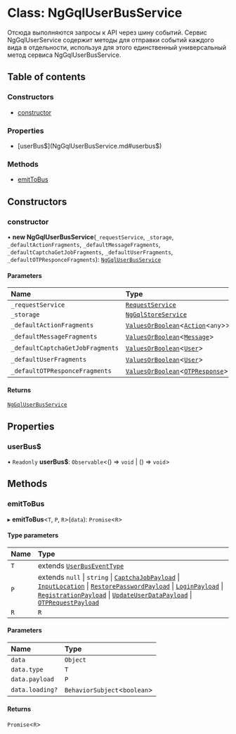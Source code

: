 # Class: NgGqlUserBusService

Отсюда выполняются запросы к API через шину событий.
Сервис NgGqlUserService содержит методы для отправки событий каждого вида в отдельности,
используя для этого единственный универсальный метод сервиса NgGqlUserBusService.

## Table of contents

### Constructors

- [constructor](NgGqlUserBusService.md#constructor)

### Properties

- [userBus$](NgGqlUserBusService.md#userbus$)

### Methods

- [emitToBus](NgGqlUserBusService.md#emittobus)

## Constructors

### constructor

• **new NgGqlUserBusService**(`_requestService`, `_storage`, `_defaultActionFragments`, `_defaultMessageFragments`, `_defaultCaptchaGetJobFragments`, `_defaultUserFragments`, `_defaultOTPResponceFragments`): [`NgGqlUserBusService`](NgGqlUserBusService.md)

#### Parameters

| Name | Type |
| :------ | :------ |
| `_requestService` | [`RequestService`](RequestService.md) |
| `_storage` | [`NgGqlStoreService`](NgGqlStoreService.md) |
| `_defaultActionFragments` | [`ValuesOrBoolean`](../README.md#valuesorboolean)\<[`Action`](../interfaces/Action.md)\<`any`\>\> |
| `_defaultMessageFragments` | [`ValuesOrBoolean`](../README.md#valuesorboolean)\<[`Message`](../interfaces/Message.md)\> |
| `_defaultCaptchaGetJobFragments` | [`ValuesOrBoolean`](../README.md#valuesorboolean)\<[`User`](../interfaces/User.md)\> |
| `_defaultUserFragments` | [`ValuesOrBoolean`](../README.md#valuesorboolean)\<[`User`](../interfaces/User.md)\> |
| `_defaultOTPResponceFragments` | [`ValuesOrBoolean`](../README.md#valuesorboolean)\<[`OTPResponse`](../interfaces/OTPResponse.md)\> |

#### Returns

[`NgGqlUserBusService`](NgGqlUserBusService.md)

## Properties

### userBus$

• `Readonly` **userBus$**: `Observable`\<() => `void` \| () => `void`\>

## Methods

### emitToBus

▸ **emitToBus**\<`T`, `P`, `R`\>(`data`): `Promise`\<`R`\>

#### Type parameters

| Name | Type |
| :------ | :------ |
| `T` | extends [`UserBusEventType`](../README.md#userbuseventtype) |
| `P` | extends ``null`` \| `string` \| [`CaptchaJobPayload`](../interfaces/CaptchaJobPayload.md) \| [`InputLocation`](../interfaces/InputLocation.md) \| [`RestorePasswordPayload`](../interfaces/RestorePasswordPayload.md) \| [`LoginPayload`](../README.md#loginpayload) \| [`RegistrationPayload`](../README.md#registrationpayload) \| [`UpdateUserDataPayload`](../README.md#updateuserdatapayload) \| [`OTPRequestPayload`](../interfaces/OTPRequestPayload.md) |
| `R` | `R` |

#### Parameters

| Name | Type |
| :------ | :------ |
| `data` | `Object` |
| `data.type` | `T` |
| `data.payload` | `P` |
| `data.loading?` | `BehaviorSubject`\<`boolean`\> |

#### Returns

`Promise`\<`R`\>
